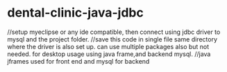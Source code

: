 # dental-clinic-java-jdbc
//setup myeclipse or any ide compatible, then connect using jdbc driver to mysql and the project folder.
//save this code in single file same directory  where the driver is also set up. can use multiple packages also but not needed.
for desktop usage using java frame,and backend mysql.
//java jframes used for front end and mysql for backend

     
